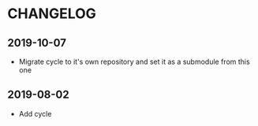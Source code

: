 # CHANGELOG

## 2019-10-07
- Migrate cycle to it's own repository and set it as a submodule from this one

## 2019-08-02
- Add cycle

